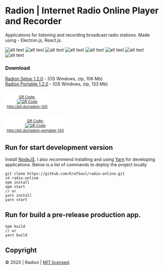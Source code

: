 # Radion | Internet Radio Online Player and Recorder

Applications for listening and recording broadcast radio stations.
Made using - Electron.js, React.js.

![alt text](/design/screen_1.png 'Radion - Select a radio station')
![alt text](/design/screen_2.png 'Radion - A radio station is playing')
![alt text](/design/screen_3.png 'Radion - Add a new radio station')
![alt text](/design/screen_4.png 'Radion - Edit information about a radio station')
![alt text](/design/screen_5.png 'Radion - Delete a radio station')
![alt text](/design/screen_6.png 'Radion - Use radio station search')
![alt text](/design/screen_7.png 'Radion - Menu with a set of commands')
![alt text](/design/screen_8.png 'Radion - Collapsed view of the application')

### Download

[Radion Setup 1.2.0](http://bit.do/radion-120) - (OS Windows, zip, 106 Mb)  
[Radion Portable 1.2.0](http://bit.do/radion-portable-120) - (OS Windows, zip, 133 Mb)

<span id="qr_code" style="
 display: inline-block;
 margin-top: 7px;
 font-size: 12px;
 text-align: center;
 background-color: white;
 padding: 5px;
"><a href="http://bit.do/radion-120-?qrcode=1" style="border: 0;">QR Code:<br><img src="http://chart.apis.google.com/chart?cht=qr&amp;chs=100x100&amp;choe=UTF-8&amp;chld=H%7C0&amp;chl=http://bit.do/radion-120" alt="QR Code" title="Enlarge QR Code"><br>http://bit.do/radion-120</a></span>

<span id="qr_code" style="
 display: inline-block;
 margin-top: 7px;
 font-size: 12px;
 text-align: center;
 background-color: white;
 padding: 5px;
"><a href="http://bit.do/radion-portable-120-?qrcode=1" style="border: 0;">QR Code:<br><img src="http://chart.apis.google.com/chart?cht=qr&amp;chs=100x100&amp;choe=UTF-8&amp;chld=H%7C0&amp;chl=http://bit.do/radion-portable-120" alt="QR Code" title="Enlarge QR Code"><br>http://bit.do/radion-portable-120</a></span>

## Run for start development version

Install [NodeJS]. I also recommend installing and using [Yarn] for developing applications.
Below is a list of commands to deploy the project locally

```
git clone https://github.com/GrafSoul/radio-online.git
cd radio-online
npm install
npm start
// or
yarn install
yarn start
```

## Run for build a pre-release production app.

```
npm build
// or
yarn build
```

## Copyright

&#169; 2020 | Radion | [MIT licensed].

[mit licensed]: https://github.com/GrafSoul/radio-online/blob/master/LICENSE
[nodejs]: https://nodejs.org/
[yarn]: https://yarnpkg.com/
